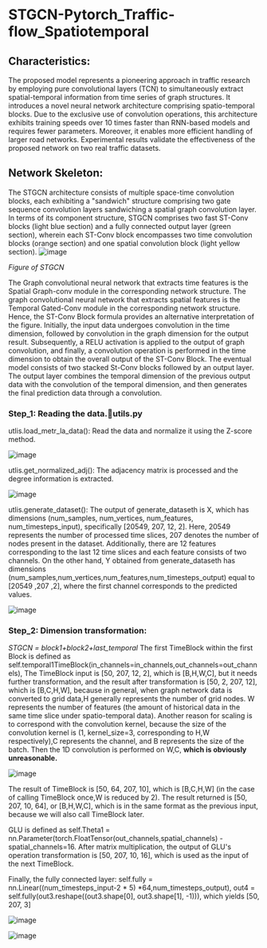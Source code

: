 # STGCN-Pytorch_Traffic-flow_Spatiotemporal
## Characteristics:
The proposed model represents a pioneering approach in traffic research by employing pure convolutional layers (TCN) to simultaneously extract spatial-temporal information from time series of graph structures. It introduces a novel neural network architecture comprising spatio-temporal blocks. Due to the exclusive use of convolution operations, this architecture exhibits training speeds over 10 times faster than RNN-based models and requires fewer parameters. Moreover, it enables more efficient handling of larger road networks. Experimental results validate the effectiveness of the proposed network on two real traffic datasets.
## Network Skeleton:
The STGCN architecture consists of multiple space-time convolution blocks, each exhibiting a "sandwich" structure comprising two gate sequence convolution layers sandwiching a spatial graph convolution layer. In terms of its component structure, STGCN comprises two fast ST-Conv blocks (light blue section) and a fully connected output layer (green section), wherein each ST-Conv block encompasses two time convolution blocks (orange section) and one spatial convolution block (light yellow section).
![image](https://github.com/imaCollin/STGNN-Pytorch_Traffic-flow_Spatiotemporal/assets/127849702/899eae87-d367-42e6-a53a-0d9f54165a5e)

_Figure of STGCN_

The Graph convolutional neural network that extracts time features is the Spatial Graph-conv module in the corresponding network structure. The graph convolutional neural network that extracts spatial features is the Temporal Gated-Conv module in the corresponding network structure. Hence, the ST-Conv Block formula provides an alternative interpretation of the figure. Initially, the input data undergoes convolution in the time dimension, followed by convolution in the graph dimension for the output result. Subsequently, a RELU activation is applied to the output of graph convolution, and finally, a convolution operation is performed in the time dimension to obtain the overall output of the ST-Conv Block.
The eventual model consists of two stacked St-Conv blocks followed by an output layer. The output layer combines the temporal dimension of the previous output data with the convolution of the temporal dimension, and then generates the final prediction data through a convolution.

### Step_1: Reading the data.utils.py
utlis.load_metr_la_data(): Read the data and normalize it using the Z-score method.

![image](https://github.com/imaCollin/STGNN-Pytorch_Traffic-flow_Spatiotemporal/assets/127849702/409bbb1f-a45d-4b7c-8582-3b05f3e5dabd)

utlis.get_normalized_adj(): The adjacency matrix is processed and the degree information is extracted.

![image](https://github.com/imaCollin/STGNN-Pytorch_Traffic-flow_Spatiotemporal/assets/127849702/acdcf379-f2cc-42a1-b950-6f59f009fbf8)

utlis.generate_dataset(): The output of generate_dataseth is X, which has dimensions (num_samples, num_vertices, num_features, num_timesteps_input), specifically [20549, 207, 12, 2]. Here, 20549 represents the number of processed time slices, 207 denotes the number of nodes present in the dataset. Additionally, there are 12 features corresponding to the last 12 time slices and each feature consists of two channels. On the other hand, Y obtained from generate_dataseth has dimensions (num_samples,num_vertices,num_features,num_timesteps_output) equal to [20549 ,207 ,2], where the first channel corresponds to the predicted values.

![image](https://github.com/imaCollin/STGNN-Pytorch_Traffic-flow_Spatiotemporal/assets/127849702/88f214fa-1d51-44b5-bae9-2195fc5d415f)

### Step_2: Dimension transformation:
_STGCN = block1+block2+last_temporal_
The first TimeBlock within the first Block is defined as self.temporal1TimeBlock(in_channels=in_channels,out_channels=out_channels), The TimeBlock input is [50, 207, 12, 2], which is [B,H,W,C], but it needs further transformation, and the result after transformation is [50, 2, 207, 12], which is [B,C,H,W], because in general, when graph network data is converted to grid data,H generally represents the number of grid nodes. W represents the number of features (the amount of historical data in the same time slice under spatio-temporal data). Another reason for scaling is to correspond with the convolution kernel, because the size of the convolution kernel is (1, kernel_size=3, corresponding to H,W respectively),C represents the channel, and B represents the size of the batch. Then the 1D convolution is performed on W,C, **which is obviously unreasonable.**

![image](https://github.com/imaCollin/STGNN-Pytorch_Traffic-flow_Spatiotemporal/assets/127849702/d70089ef-f742-45d9-a4b3-2e3479aff331)

The result of TimeBlock is [50, 64, 207, 10], which is [B,C,H,W] (in the case of calling TimeBlock once,W is reduced by 2). The result returned is [50, 207, 10, 64], or [B,H,W,C], which is in the same format as the previous input, because we will also call TimeBlock later.

GLU is defined as self.Theta1 = nn.Parameter(torch.FloatTensor(out_channels,spatial_channels) - spatial_channels=16. After matrix multiplication, the output of GLU's operation transformation is [50, 207, 10, 16], which is used as the input of the next TimeBlock.

Finally, the fully connected layer: self.fully = nn.Linear((num_timesteps_input-2 * 5) *64,num_timesteps_output), out4 = self.fully(out3.reshape((out3.shape[0], out3.shape[1], -1))), which yields [50, 207, 3]

![image](https://github.com/imaCollin/STGNN-Pytorch_Traffic-flow_Spatiotemporal/assets/127849702/f2742cb6-a2d7-4172-a784-8fb385072b2c)

![image](https://github.com/imaCollin/STGNN-Pytorch_Traffic-flow_Spatiotemporal/assets/127849702/ec85cc6d-a5c0-4a68-a390-0efff58f3dba)






